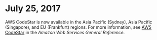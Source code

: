 # July 25, 2017<a name="history-2017-07-25"></a>

AWS CodeStar is now available in the Asia Pacific \(Sydney\), Asia Pacific \(Singapore\), and EU \(Frankfurt\) regions\. For more information, see [AWS CodeStar](http://docs.aws.amazon.com/general/latest/gr/rande.html#codestar_region) in the *Amazon Web Services General Reference*\.